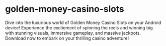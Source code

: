 # golden-money-casino-slots
Dive into the luxurious world of Golden Money Casino Slots on your Android device! Experience the excitement of spinning the reels and winning big with stunning visuals, immersive gameplay, and massive jackpots. Download now to embark on your thrilling casino adventure!
